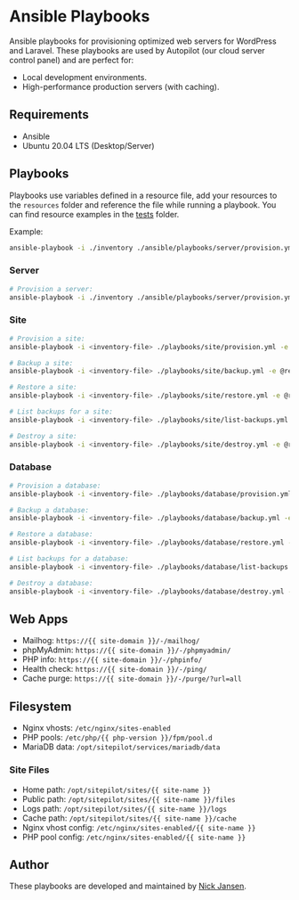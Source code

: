 # Ansible Playbooks

Ansible playbooks for provisioning optimized web servers for WordPress and Laravel. These playbooks are used by Autopilot (our cloud server control panel) and are perfect for:

* Local development environments.
* High-performance production servers (with caching).
 
## Requirements

* Ansible
* Ubuntu 20.04 LTS (Desktop/Server)

## Playbooks

Playbooks use variables defined in a resource file, add your resources to the `resources` folder and reference the file while running a playbook. You can find resource examples in the [tests](./tests) folder.

Example:
```bash
ansible-playbook -i ./inventory ./ansible/playbooks/server/provision.yml -e @resources/servers/my-servers.yml
```

### Server

```bash
# Provision a server: 
ansible-playbook -i ./inventory ./ansible/playbooks/server/provision.yml -e @resources/servers/<servers-name>.yml
```

### Site

```bash
# Provision a site: 
ansible-playbook -i <inventory-file> ./playbooks/site/provision.yml -e @resources/sites/<site-name>.yml

# Backup a site:
ansible-playbook -i <inventory-file> ./playbooks/site/backup.yml -e @resources/sites/<site-name>.yml

# Restore a site: 
ansible-playbook -i <inventory-file> ./playbooks/site/restore.yml -e @resources/sites/<site-name>.yml

# List backups for a site: 
ansible-playbook -i <inventory-file> ./playbooks/site/list-backups.yml -e @resources/sites/<site-name>.yml

# Destroy a site: 
ansible-playbook -i <inventory-file> ./playbooks/site/destroy.yml -e @resources/sites/<site-name>.yml
```

### Database

```bash
# Provision a database: 
ansible-playbook -i <inventory-file> ./playbooks/database/provision.yml -e @resources/databases/<database-name>.yml

# Backup a database:
ansible-playbook -i <inventory-file> ./playbooks/database/backup.yml -e @resources/databases/<database-name>.yml

# Restore a database: 
ansible-playbook -i <inventory-file> ./playbooks/database/restore.yml -e @resources/databases/<database-name>.yml

# List backups for a database: 
ansible-playbook -i <inventory-file> ./playbooks/database/list-backups.yml -e @resources/databases/<database-name>.yml

# Destroy a database: 
ansible-playbook -i <inventory-file> ./playbooks/database/destroy.yml -e @resources/databases/<database-name>.yml
```

## Web Apps

* Mailhog: `https://{{ site-domain }}/-/mailhog/`
* phpMyAdmin: `https://{{ site-domain }}/-/phpmyadmin/`
* PHP info: `https://{{ site-domain }}/-/phpinfo/`
* Health check: `https://{{ site-domain }}/-/ping/`
* Cache purge: `https://{{ site-domain }}/-/purge/?url=all`

## Filesystem

* Nginx vhosts: `/etc/nginx/sites-enabled`
* PHP pools: `/etc/php/{{ php-version }}/fpm/pool.d`
* MariaDB data: `/opt/sitepilot/services/mariadb/data`

### Site Files
* Home path: `/opt/sitepilot/sites/{{ site-name }}`
* Public path: `/opt/sitepilot/sites/{{ site-name }}/files`
* Logs path: `/opt/sitepilot/sites/{{ site-name }}/logs`
* Cache path: `/opt/sitepilot/sites/{{ site-name }}/cache`
* Nginx vhost config: `/etc/nginx/sites-enabled/{{ site-name }}`
* PHP pool config: `/etc/nginx/sites-enabled/{{ site-name }}`

## Author

These playbooks are developed and maintained by [Nick Jansen](https://sitepilot.io/).